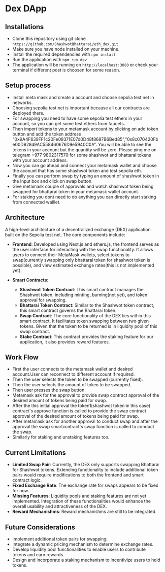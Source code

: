 # Dex DApp

## Installations

- Clone this repository using git clone `https://github.com/ShashwotBhattarai/eth_dex.git`
- Make sure you have node installed on your machine.
- Install the required dependencies with `npm install`
- Run the application with `npm run dev`
- The application will be running on `http://localhost:3000` or check your terminal if different post is choosen for some reason.

## Setup process
- Install meta mask and create a account and choose sepolia test net in networks.
- Choosing sepolia test net is important because all our contracts are deployed there.
- For swapping you need to have some sepolia test ethers in your account, so you can get some test ethers from faucets.
- Then import tokens to your metamask account by clicking on add token button and add the token address "0x9A4F639FF1c20Fe09371E07d0D48f8687B6Bed85","0x8c070420Fbe00D928d9AC558460676D9e5940C0A". You will be able to see the tokens in your account but the quantity will be zero. Please ping me on telegram +977 9802317570 for some shashwot and bhattarai tokens with your account address.
- Now you can go ahead and connect your metamask wallet and choose the acoount that has some shashwot token and test sepolia eth.
- Finally you can perform swap by typing an amount of shashwot token in the input box and click on swap button.
- Give metamask couple of approvals and watch shashwot token being swapped for bhattarai token in your metamask wallet account.
- For staking you dont need to do anything you can directly start staking from connected walllet.


## Architecture

A high-level architecture of a decentralized exchange (DEX) application built on the Sepolia test net. The core components include:

- **Frontend**: Developed using Next.js and ethers.js, the frontend serves as the user interface for interacting with the swap functionality. It allows users to connect their MetaMask wallets, select tokens to swap(currently swapping only bhattarai token for shashwot token is possible), and view estimated exchange rates(this is not implemented yet).
  
- **Smart Contracts**:
  - **Shashwot Token Contract**: This smart contract manages the Shashwot token, including minting, burning(not yet), and token approval for swapping.
  - **Bhattarai Token Contract**: Similar to the Shashwot token contract, this smart contract governs the Bhattarai token.
  - **Swap Contract**: The core functionality of the DEX lies within this smart contract. It facilitates token swapping between two given tokens. Given that the token to be returned is in liquidity pool of this swap contract.
  - **Stake Contract**: This contract provides the staking feature for our application, it also provides reward features.


## Work Flow

- First the user connects to the metamask wallet and desired account.User can reconnect to different account if required.
- Then the user selects the token to be swapped (currently fixed).
- Then the user selects the amount of token to be swapped.
- Then user presses the swap button.
- Metamask ask for the approval to provide swap contract approval of the desired amount of tokens being paid for swap.
- After the this initial approval the token1(shashwot token in this case) contract's approve function is called to provide the swap contract approval of the desired amount of tokens being paid for swap.
- After metamask ask for another approval to conduct swap and after the approval the swap smartcontract's swap function is called to conduct the swap.
- Similarly for staking and unstaking features too.


## Current Limitations

- **Limited Swap Pair**: Currently, the DEX only supports swapping Bhattarai for Shashwot tokens. Extending functionality to include additional token pairs would require modifications to both the frontend and smart contract logic.
- **Fixed Exchange Rate**: The exchange rate for swaps appears to be fixed for now.
- **Missing Features**: Liquidity pools and staking features are not yet implemented. Integration of these functionalities would enhance the overall usability and attractiveness of the DEX.
- **Reward Mechanishms**: Reward mechanishms are still to be integrated.

## Future Considerations

- Implement additional token pairs for swapping.
- Integrate a dynamic pricing mechanism to determine exchange rates.
- Develop liquidity pool functionalities to enable users to contribute tokens and earn rewards.
- Design and incorporate a staking mechanism to incentivize users to hold tokens.

